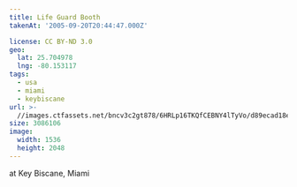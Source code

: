 ```yaml
---
title: Life Guard Booth
takenAt: '2005-09-20T20:44:47.000Z'

license: CC BY-ND 3.0
geo:
  lat: 25.704978
  lng: -80.153117
tags:
  - usa
  - miami
  - keybiscane
url: >-
  //images.ctfassets.net/bncv3c2gt878/6HRLp16TKQfCEBNY4lTyVo/d89ecad18e5d6efdbd1313c1c52e5d84/life-guard-booth_4324810701_o
size: 3086106
image:
  width: 1536
  height: 2048
---
```


at Key Biscane, Miami
